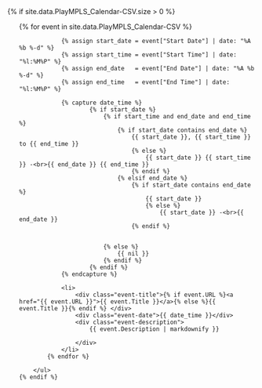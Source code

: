 




<div class="dates-banner">
    {% if site.data.PlayMPLS_Calendar-CSV.size > 0 %}
        <ul>
            {% for event in site.data.PlayMPLS_Calendar-CSV %}

                {% assign start_date = event["Start Date"] | date: "%A %b %-d" %}
                {% assign start_time = event["Start Time"] | date: "%l:%M%P" %}
                {% assign end_date   = event["End Date"] | date: "%A %b %-d" %}
                {% assign end_time   = event["End Time"] | date: "%l:%M%P" %}
                
                {% capture date_time %}
                        {% if start_date %}
                            {% if start_time and end_date and end_time %}
                                {% if start_date contains end_date %}
                                    {{ start_date }}, {{ start_time }} to {{ end_time }}
                                    {% else %}
                                        {{ start_date }} {{ start_time }} -<br>{{ end_date }} {{ end_time }}
                                    {% endif %}
                                {% elsif end_date %}
                                    {% if start_date contains end_date %}
                                        {{ start_date }}
                                        {% else %}
                                            {{ start_date }} -<br>{{ end_date }}
                                    {% endif %}
                                
                                    
                            {% else %}
                                {{ nil }}
                            {% endif %}
                        {% endif %}
                {% endcapture %}

                <li>
                    <div class="event-title">{% if event.URL %}<a href="{{ event.URL }}">{{ event.Title }}</a>{% else %}{{ event.Title }}{% endif %} </div>
                    <div class="event-date">{{ date_time }}</div>
                    <div class="event-description">
                        {{ event.Description | markdownify }}

                    </div>
                </li>
            {% endfor %}

        </ul>
    {% endif %}
</div>